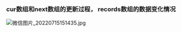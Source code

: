### cur数组和next数组的更新过程， records数组的数据变化情况
![微信图片_20220715151435.jpg](http://pic.zaqbest.com/i/2022/07/15/62d1140b00780.jpg)
